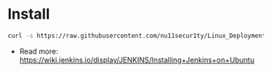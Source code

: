 # Install
```bash
curl -s https://raw.githubusercontent.com/nu11secur1ty/Linux_Deployment_Administration_Hacks-Programing/master/Jenkins/Ununtu19.04/232ewq.sh | bash
```
- Read more: https://wiki.jenkins.io/display/JENKINS/Installing+Jenkins+on+Ubuntu
